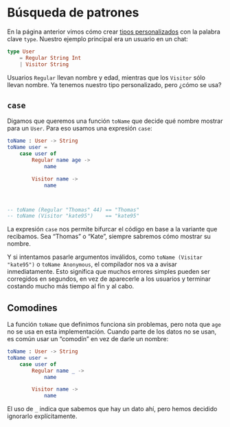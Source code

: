 # Búsqueda de patrones

En la página anterior vimos cómo crear [tipos personalizados](/types/custom_types.html) con la palabra clave `type`. Nuestro ejemplo principal era un usuario en un chat:

```elm
type User
    = Regular String Int
    | Visitor String
```

Usuarios `Regular` llevan nombre y edad, mientras que los `Visitor` sólo llevan nombre. Ya tenemos nuestro tipo personalizado, pero ¿cómo se usa?

## `case`

Digamos que queremos una función `toName` que decide qué nombre mostrar para un `User`. Para eso usamos una expresión `case`:

```elm
toName : User -> String
toName user =
    case user of
        Regular name age ->
            name

        Visitor name ->
            name



-- toName (Regular "Thomas" 44) == "Thomas"
-- toName (Visitor "kate95")    == "kate95"
```

La expresión `case` nos permite bifurcar el código en base a la variante que recibamos. Sea “Thomas” o “Kate”, siempre sabremos cómo mostrar su nombre.

Y si intentamos pasarle argumentos inválidos, como `toName (Visitar "kate95")` o `toName Anonymous`, el compilador nos va a avisar inmediatamente. Esto significa que muchos errores simples pueden ser corregidos en segundos, en vez de aparecerle a los usuarios y terminar costando mucho más tiempo al fin y al cabo.

## Comodines

La función `toName` que definimos funciona sin problemas, pero nota que `age` no se usa en esta implementación. Cuando parte de los datos no se usan, es común usar un “comodín” en vez de darle un nombre:

```elm
toName : User -> String
toName user =
    case user of
        Regular name _ ->
            name

        Visitor name ->
            name
```

El uso de `_` indica que sabemos que hay un dato ahí, pero hemos decidido ignorarlo explícitamente.
